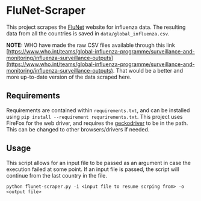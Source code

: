 # FluNet-Scraper

This project scrapes the [FluNet](https://apps.who.int/flumart/Default?ReportNo=12) website for influenza data. The resulting data from all the countries is saved in `data/global_influenza.csv`.

**NOTE:** WHO have made the raw CSV files available through this link [https://www.who.int/teams/global-influenza-programme/surveillance-and-monitoring/influenza-surveillance-outputs](https://www.who.int/teams/global-influenza-programme/surveillance-and-monitoring/influenza-surveillance-outputs). That would be a better and more up-to-date version of the data scraped here.

## Requirements

Requirements are contained within `requirements.txt`, and can be installed using `pip install --requirement requrirements.txt`. This project uses FireFox for the web driver, and requires the [geckodriver](https://github.com/mozilla/geckodriver/releases) to be in the path. This can be changed to other browsers/drivers if needed.


## Usage
This script allows for an input file to be passed as an argument in case the execution failed at some point. If an input file is passed, the script will continue from the last country in the file.

```
python flunet-scraper.py -i <input file to resume scrping from> -o <output file>
```
